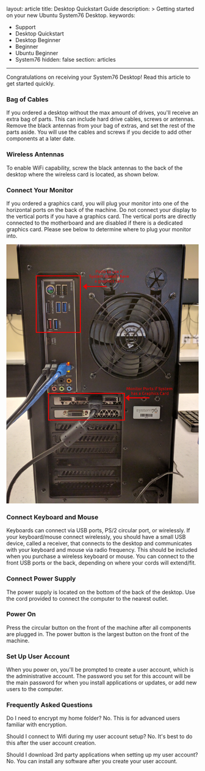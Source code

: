 layout: article
title: Desktop Quickstart Guide
description: >
  Getting started on your new Ubuntu System76 Desktop.
keywords:
  - Support
  - Desktop Quickstart
  - Desktop Beginner
  - Beginner
  - Ubuntu Beginner
  - System76
hidden: false
section: articles

---
Congratulations on receiving your System76 Desktop! Read this article to get started quickly.

### Bag of Cables
If you ordered a desktop without the max amount of drives, you'll receive an extra bag of parts. This can include hard drive cables, screws or antennas. Remove the black antennas from your bag of extras, and set the rest of the parts aside. You will use the cables and screws if you decide to add other components at a later date.

### Wireless Antennas
To enable WiFi capability, screw the black antennas to the back of the desktop where the wireless card is located, as shown below.

### Connect Your Monitor
If you ordered a graphics card, you will plug your monitor into one of the horizontal ports on the back of the machine. Do not connect your display to the vertical ports if you have a graphics card. The vertical ports are directly connected to the motherboard and are disabled if there is a dedicated graphics card. Please see below to determine where to plug your monitor into.

![Desktop Back](/images/desktop-quickstart/back_desktopdiagram.jpg)

### Connect Keyboard and Mouse
Keyboards can connect via USB ports, PS/2 circular port, or wirelessly. If your keyboard/mouse connect wirelessly, you should have a small USB device, called a receiver, that connects to the desktop and communicates with your keyboard and mouse via radio frequency. This should be included when you purchase a wireless keyboard or mouse. You can connect to the front USB ports or the back, depending on where your cords will extend/fit.

### Connect Power Supply
The power supply is located on the bottom of the back of the desktop. Use the cord provided to connect the computer to the nearest outlet.

### Power On
Press the circular button on the front of the machine after all components are plugged in. The power button is the largest button on the front of the machine.

### Set Up User Account
When you power on, you'll be prompted to create a user account, which is the administrative account. The password you set for this account will be the main password for when you install applications or updates, or add new users to the computer. 

### Frequently Asked Questions

Do I need to encrypt my home folder?
No. This is for advanced users familiar with encryption.

Should I connect to Wifi during my user account setup?
No. It's best to do this after the user account creation.

Should I download 3rd party applications when setting up my user account?
No. You can install any software after you create your user account.

